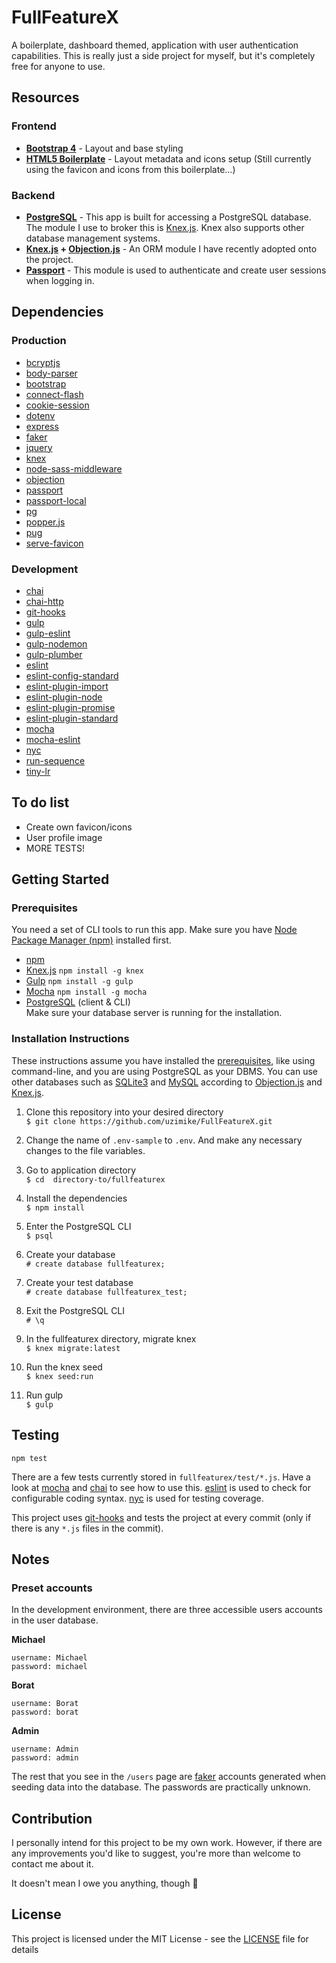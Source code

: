 # FullFeatureX
A boilerplate, dashboard themed, application with user authentication capabilities. This is really just a side project for myself, but it's completely free for anyone to use.

## Resources
### Frontend
* **[Bootstrap 4](https://getbootstrap.com)** - Layout and base styling
* **[HTML5 Boilerplate](https://html5boilerplate.com)** - Layout metadata and icons setup (Still currently using the favicon and icons from this boilerplate…)

### Backend
* **[PostgreSQL](http://postgresguide.com)** - This app is built for accessing a PostgreSQL database. The module I use to broker this is [Knex.js](https://www.npmjs.com/package/knex). Knex also supports other database management systems.
* **[Knex.js](http://knexjs.org/) + [Objection.js](http://vincit.github.io/objection.js/)** - An ORM module I have recently adopted onto the project.
* **[Passport](https://www.npmjs.com/package/passport)** - This module is used to authenticate and create user sessions when logging in.

## Dependencies
### Production
- [bcryptjs](https://www.npmjs.com/package/bcryptjs)
- [body-parser](https://www.npmjs.com/package/body-parser)
- [bootstrap](https://www.npmjs.com/package/bootstrap)
- [connect-flash](https://www.npmjs.com/package/connect-flash)
- [cookie-session](https://www.npmjs.com/package/cookie-session)
- [dotenv](https://www.npmjs.com/package/dotenv)
- [express](https://www.npmjs.com/package/express)
- [faker](https://www.npmjs.com/package/faker)
- [jquery](https://www.npmjs.com/package/jquery)
- [knex](https://www.npmjs.com/package/knex)
- [node-sass-middleware](https://www.npmjs.com/package/node-sass-middleware)
- [objection](https://www.npmjs.com/package/objection)
- [passport](https://www.npmjs.com/package/passport)
- [passport-local](https://www.npmjs.com/package/passport-local)
- [pg](https://www.npmjs.com/package/pg)
- [popper.js](https://www.npmjs.com/package/popper.js)
- [pug](https://www.npmjs.com/package/pug)
- [serve-favicon](https://www.npmjs.com/package/serve-favicon)

### Development
- [chai](https://www.npmjs.com/package/chai)
- [chai-http](https://www.npmjs.com/package/chai-http)
- [git-hooks](https://www.npmjs.com/package/git-hooks)
- [gulp](https://www.npmjs.com/package/gulp)
- [gulp-eslint](https://www.npmjs.com/package/gulp-eslint)
- [gulp-nodemon](https://www.npmjs.com/package/gulp-nodemon)
- [gulp-plumber](https://www.npmjs.com/package/gulp-plumber)
- [eslint](https://www.npmjs.com/package/eslint)
- [eslint-config-standard](https://www.npmjs.com/package/eslint-config-standard)
- [eslint-plugin-import](https://www.npmjs.com/package/eslint-plugin-import)
- [eslint-plugin-node](https://www.npmjs.com/package/eslint-plugin-node)
- [eslint-plugin-promise](https://www.npmjs.com/package/eslint-plugin-promise)
- [eslint-plugin-standard](https://www.npmjs.com/package/eslint-plugin-standard)
- [mocha](https://www.npmjs.com/package/mocha)
- [mocha-eslint](https://www.npmjs.com/package/mocha-eslint)
- [nyc](https://www.npmjs.com/package/nyc)
- [run-sequence](https://www.npmjs.com/package/run-sequence)
- [tiny-lr](https://www.npmjs.com/package/tiny-lr)

## To do list
- Create own favicon/icons
- User profile image
- MORE TESTS!

## Getting Started
### Prerequisites
You need a set of CLI tools to run this app. Make sure you have [Node Package Manager (npm)](https://nodejs.org/en/download/) installed first.

* [npm](https://nodejs.org/en/download/)
* [Knex.js](https://www.npmjs.com/package/knex) `npm install -g knex`
* [Gulp](https://www.npmjs.com/package/gulp) `npm install -g gulp`
* [Mocha](https://www.npmjs.com/package/mocha) `npm install -g mocha`
* [PostgreSQL](http://postgresguide.com/setup/install.html) (client & CLI)  
Make sure your database server is running for the installation.

### Installation Instructions
These instructions assume you have installed the [prerequisites](#prerequisites), like using command-line, and you are using PostgreSQL as your DBMS. You can use other databases such as [SQLite3](http://sqlite.org/) and [MySQL](https://www.mysql.com/) according to [Objection.js](https://www.npmjs.com/package/objection) and [Knex.js](https://www.npmjs.com/package/knex).

1. Clone this repository into your desired directory  
	`$ git clone https://github.com/uzimike/FullFeatureX.git`

2. Change the name of `.env-sample` to `.env`. And make any necessary changes to the file variables.

3. Go to application directory  
   `$ cd  directory-to/fullfeaturex`

4. Install the dependencies  
   `$ npm install`

5. Enter the PostgreSQL CLI  
   `$ psql`

6. Create your database  
   `# create database fullfeaturex;`

7. Create your test database  
   `# create database fullfeaturex_test;`

8. Exit the PostgreSQL CLI  
   `# \q`

9. In the fullfeaturex directory, migrate knex  
   `$ knex migrate:latest`

10. Run the knex seed  
  `$ knex seed:run`

11. Run gulp  
   `$ gulp`

## Testing
`npm test`

There are a few tests currently stored in `fullfeaturex/test/*.js`. Have a look at [mocha](https://mochajs.org/) and [chai](http://chaijs.com/) to see how to use this. [eslint](https://www.npmjs.com/package/eslint) is used to check for configurable coding syntax. [nyc](https://www.npmjs.com/package/nyc) is used for testing coverage.

This project uses [git-hooks](https://www.npmjs.com/package/git-hooks) and tests the project at every commit (only if there is any `*.js` files in the commit).

## Notes
### Preset accounts
In the development environment, there are three accessible users accounts in the user database.

**Michael**

    username: Michael
    password: michael

**Borat**

    username: Borat
    password: borat

**Admin**

    username: Admin
    password: admin

The rest that you see in the `/users` page are [faker](https://www.npmjs.com/package/faker) accounts generated when seeding data into the database. The passwords are practically unknown.

## Contribution
I personally intend for this project to be my own work. However, if there are any improvements you'd like to suggest, you're more than welcome to contact me about it.

It doesn't mean I owe you anything, though :triumph:

## License
This project is licensed under the MIT License - see the [LICENSE](LICENSE) file for details
